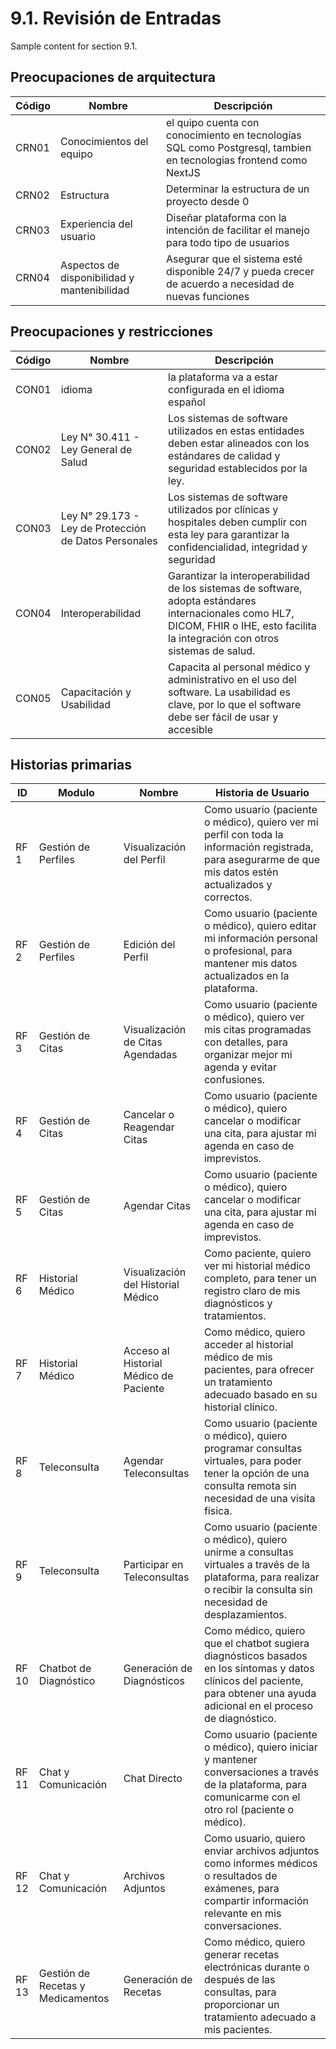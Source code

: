 # 9.1. Revisión de Entradas

Sample content for section 9.1.
## Preocupaciones de arquitectura
| Código   | Nombre | Descripción |
|----------|-----------------------|---------------------|
| CRN01  | 	Conocimientos del equipo               |  el quipo cuenta con conocimiento en tecnologías SQL como Postgresql, tambien en tecnologias frontend como NextJS      |
| CRN02  | Estructura               | Determinar la estructura de un proyecto desde 0          | 
| CRN03  | Experiencia del usuario               | Diseñar plataforma con la intención de facilitar el manejo para todo tipo de usuarios         | 
| CRN04  | Aspectos de disponibilidad y mantenibilidad              | Asegurar que el sistema esté disponible 24/7 y pueda crecer de acuerdo a necesidad de nuevas funciones         | 

## Preocupaciones y restricciones
| Código   | Nombre | Descripción |
|----------|-----------------------|---------------------|
| CON01  | 	idioma               |  la plataforma va a estar configurada en el idioma español     |
| CON02  | Ley N° 30.411 - Ley General de Salud            | Los sistemas de software utilizados en estas entidades deben estar alineados con los estándares de calidad y seguridad establecidos por la ley.         | 
| CON03  | Ley N° 29.173 - Ley de Protección de Datos Personales              | Los sistemas de software utilizados por clínicas y hospitales deben cumplir con esta ley para garantizar la confidencialidad, integridad y seguridad   | 
| CON04  | Interoperabilidad              | Garantizar la interoperabilidad de los sistemas de software, adopta estándares internacionales como HL7, DICOM, FHIR o IHE, esto facilita la integración con otros sistemas de salud.      | 
| CON05  | Capacitación y Usabilidad           | Capacita al personal médico y administrativo en el uso del software. La usabilidad es clave, por lo que el software debe ser fácil de usar y accesible      | 

## Historias primarias
| ID     | Modulo |  Nombre                     | Historia de Usuario                                                                                                                                                                     |
| ------ | -------------------------- | ----------------------- | ---------------------------------------------------------------------------------------------------------------------------------------------------------------- |
| RF 1 | Gestión de Perfiles     |  Visualización del Perfil |  Como usuario (paciente o médico), quiero ver mi perfil con toda la información registrada, para asegurarme de que mis datos estén actualizados y correctos.  |
| RF 2 | Gestión de Perfiles    |  Edición del Perfil |  Como usuario (paciente o médico), quiero editar mi información personal o profesional, para mantener mis datos actualizados en la plataforma. |
| RF 3 | Gestión de Citas    |  Visualización de Citas Agendadas | Como usuario (paciente o médico), quiero ver mis citas programadas con detalles, para organizar mejor mi agenda y evitar confusiones.  |
| RF 4 | Gestión de Citas   |  Cancelar o Reagendar Citas |  Como usuario (paciente o médico), quiero cancelar o modificar una cita, para ajustar mi agenda en caso de imprevistos.   |
| RF 5 | Gestión de Citas   |  Agendar Citas |  Como usuario (paciente o médico), quiero cancelar o modificar una cita, para ajustar mi agenda en caso de imprevistos.   |
| RF 6 | Historial Médico   |  Visualización del Historial Médico |  Como paciente, quiero ver mi historial médico completo, para tener un registro claro de mis diagnósticos y tratamientos.  |
| RF 7 | Historial Médico   |  Acceso al Historial Médico de Paciente |  Como médico, quiero acceder al historial médico de mis pacientes, para ofrecer un tratamiento adecuado basado en su historial clínico.   |
| RF 8 | Teleconsulta   |  Agendar Teleconsultas |  Como usuario (paciente o médico), quiero programar consultas virtuales, para poder tener la opción de una consulta remota sin necesidad de una visita física.   |
| RF 9 | Teleconsulta   |  Participar en Teleconsultas |  Como usuario (paciente o médico), quiero unirme a consultas virtuales a través de la plataforma, para realizar o recibir la consulta sin necesidad de desplazamientos.   |
| RF 10 | Chatbot de Diagnóstico   |  Generación de Diagnósticos |  Como médico, quiero que el chatbot sugiera diagnósticos basados en los síntomas y datos clínicos del paciente, para obtener una ayuda adicional en el proceso de diagnóstico.  |
| RF 11 | Chat y Comunicación   |  Chat Directo |  Como usuario (paciente o médico), quiero iniciar y mantener conversaciones a través de la plataforma, para comunicarme con el otro rol (paciente o médico).   |
| RF 12 | Chat y Comunicación   |  Archivos Adjuntos |  Como usuario, quiero enviar archivos adjuntos como informes médicos o resultados de exámenes, para compartir información relevante en mis conversaciones.  |
| RF 13 | Gestión de Recetas y Medicamentos   |  Generación de Recetas |  Como médico, quiero generar recetas electrónicas durante o después de las consultas, para proporcionar un tratamiento adecuado a mis pacientes.  |




 
